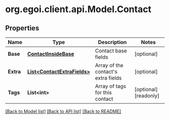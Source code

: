 
# org.egoi.client.api.Model.Contact

## Properties

Name | Type | Description | Notes
------------ | ------------- | ------------- | -------------
**Base** | [**ContactInsideBase**](ContactInsideBase.md) | Contact base fields | [optional] 
**Extra** | [**List&lt;ContactExtraFields&gt;**](ContactExtraFields.md) | Array of the contact&#39;s extra fields | [optional] 
**Tags** | **List&lt;int&gt;** | Array of tags for this contact | [optional] [readonly] 

[[Back to Model list]](../README.md#documentation-for-models)
[[Back to API list]](../README.md#documentation-for-api-endpoints)
[[Back to README]](../README.md)

